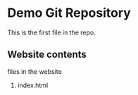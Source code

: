 # Demo Git Repository

This is the first file in the repo.

## Website contents
files in the website
1. index.html